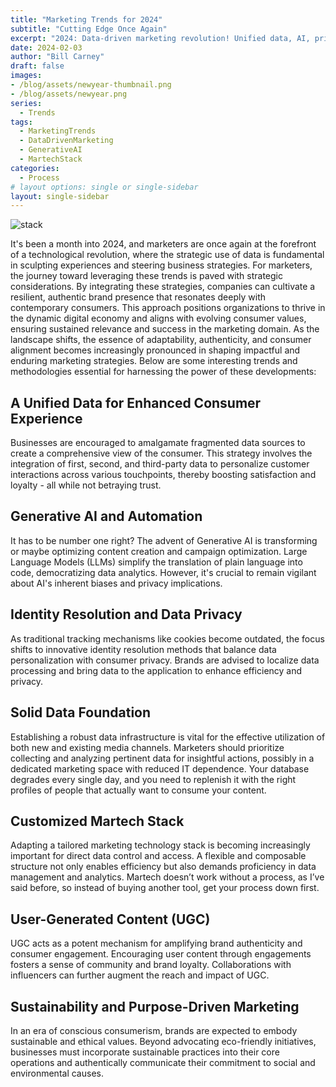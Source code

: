 ```yaml
---
title: "Marketing Trends for 2024"
subtitle: "Cutting Edge Once Again"
excerpt: "2024: Data-driven marketing revolution! Unified data, AI, privacy, UGC, sustainability—keys to success in a dynamic digital landscape."
date: 2024-02-03
author: "Bill Carney"
draft: false
images:
- /blog/assets/newyear-thumbnail.png
- /blog/assets/newyear.png
series:
  - Trends
tags:
  - MarketingTrends
  - DataDrivenMarketing
  - GenerativeAI 
  - MartechStack
categories:
  - Process
# layout options: single or single-sidebar
layout: single-sidebar
---
```


![stack](/blog/assets/newyear.png)

It's been a month into 2024, and marketers are once again at the forefront of a technological revolution, where the strategic use of data is fundamental in sculpting experiences and steering business strategies. For marketers, the journey toward leveraging these trends is paved with strategic considerations. By integrating these strategies, companies can cultivate a resilient, authentic brand presence that resonates deeply with contemporary consumers. This approach positions organizations to thrive in the dynamic digital economy and aligns with evolving consumer values, ensuring sustained relevance and success in the marketing domain. As the landscape shifts, the essence of adaptability, authenticity, and consumer alignment becomes increasingly pronounced in shaping impactful and enduring marketing strategies. Below are some interesting trends and methodologies essential for harnessing the power of these developments:

## A Unified Data for Enhanced Consumer Experience

Businesses are encouraged to amalgamate fragmented data sources to create a comprehensive view of the consumer. This strategy involves the integration of first, second, and third-party data to personalize customer interactions across various touchpoints, thereby boosting satisfaction and loyalty - all while not betraying trust.

## Generative AI and Automation

It has to be number one right? The advent of Generative AI is transforming or maybe optimizing content creation and campaign optimization. Large Language Models (LLMs) simplify the translation of plain language into code, democratizing data analytics. However, it's crucial to remain vigilant about AI's inherent biases and privacy implications.

## Identity Resolution and Data Privacy

As traditional tracking mechanisms like cookies become outdated, the focus shifts to innovative identity resolution methods that balance data personalization with consumer privacy. Brands are advised to localize data processing and bring data to the application to enhance efficiency and privacy.

## Solid Data Foundation

Establishing a robust data infrastructure is vital for the effective utilization of both new and existing media channels. Marketers should prioritize collecting and analyzing pertinent data for insightful actions, possibly in a dedicated marketing space with reduced IT dependence. Your database degrades every single day, and you need to replenish it with the right profiles of people that actually want to consume your content.

## Customized Martech Stack

Adapting a tailored marketing technology stack is becoming increasingly important for direct data control and access. A flexible and composable structure not only enables efficiency but also demands proficiency in data management and analytics. Martech doesn’t work without a process, as I’ve said before, so instead of buying another tool, get your process down first.

## User-Generated Content (UGC)

UGC acts as a potent mechanism for amplifying brand authenticity and consumer engagement. Encouraging user content through engagements fosters a sense of community and brand loyalty. Collaborations with influencers can further augment the reach and impact of UGC.

## Sustainability and Purpose-Driven Marketing

In an era of conscious consumerism, brands are expected to embody sustainable and ethical values. Beyond advocating eco-friendly initiatives, businesses must incorporate sustainable practices into their core operations and authentically communicate their commitment to social and environmental causes.
